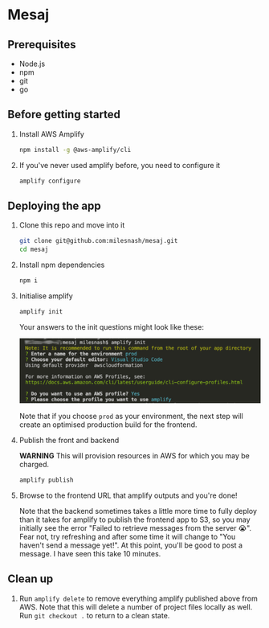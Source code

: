 # Mesaj

## Prerequisites

* Node.js
* npm
* git
* go

## Before getting started

1. Install AWS Amplify

    ```bash
    npm install -g @aws-amplify/cli
    ```
    
2. If you've never used amplify before, you need to configure it

    ```bash
    amplify configure
    ```

## Deploying the app

1. Clone this repo and move into it

    ```bash
    git clone git@github.com:milesnash/mesaj.git
    cd mesaj
    ```

2.  Install npm dependencies

    ```bash
    npm i
    ```

3.  Initialise amplify

    ```bash
    amplify init
    ```

    Your answers to the init questions might look like these:

    ![amplify-init](doc/images/amplify-init.png)

    Note that if you choose `prod` as your environment, the next step will create an optimised production build for the frontend.

4. Publish the front and backend

   **WARNING** This will provision resources in AWS for which you may be charged.

    ```bash
    amplify publish
    ```
    
5. Browse to the frontend URL that amplify outputs and you're done!

    Note that the backend sometimes takes a little more time to fully deploy than it takes for amplify to publish the frontend app to S3, so you may initially see the error "Failed to retrieve messages from the server 😭".  Fear not, try refreshing and after some time it will change to "You haven't send a message yet!".  At this point, you'll be good to post a message.  I have seen this take 10 minutes.



## Clean up

1. Run `amplify delete` to remove everything amplify published above from AWS. Note that this will delete a number of project files locally as well. Run `git checkout .` to return to a clean state.
